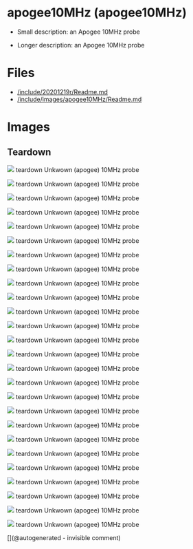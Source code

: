# apogee10MHz (apogee10MHz)

* Small description: an Apogee 10MHz probe

* Longer description: an Apogee 10MHz probe

# Files

* [/include/20201219r/Readme.md](/include/20201219r/Readme.md)
* [/include/images/apogee10MHz/Readme.md](/include/images/apogee10MHz/Readme.md)


# Images

## Teardown 

![](/include/images/apogee10MHz/20191207_173008.jpg)
teardown
Unkwown (apogee) 10MHz probe

![](/include/images/apogee10MHz/20191207_173030.jpg)
teardown
Unkwown (apogee) 10MHz probe

![](/include/images/apogee10MHz/P_20180831_211323.jpg)
teardown
Unkwown (apogee) 10MHz probe

![](/include/images/apogee10MHz/P_20180831_211404.jpg)
teardown
Unkwown (apogee) 10MHz probe

![](/include/images/apogee10MHz/P_20180831_211457.jpg)
teardown
Unkwown (apogee) 10MHz probe

![](/include/images/apogee10MHz/P_20180831_211529.jpg)
teardown
Unkwown (apogee) 10MHz probe

![](/include/images/apogee10MHz/P_20180831_211535.jpg)
teardown
Unkwown (apogee) 10MHz probe

![](/include/images/apogee10MHz/P_20180831_211605.jpg)
teardown
Unkwown (apogee) 10MHz probe

![](/include/images/apogee10MHz/P_20180831_211656.jpg)
teardown
Unkwown (apogee) 10MHz probe

![](/include/images/apogee10MHz/P_20180831_211705.jpg)
teardown
Unkwown (apogee) 10MHz probe

![](/include/images/apogee10MHz/P_20180831_211758.jpg)
teardown
Unkwown (apogee) 10MHz probe

![](/include/images/apogee10MHz/P_20180831_211832.jpg)
teardown
Unkwown (apogee) 10MHz probe

![](/include/images/apogee10MHz/P_20180831_211929.jpg)
teardown
Unkwown (apogee) 10MHz probe

![](/include/images/apogee10MHz/P_20181006_213300.jpg)
teardown
Unkwown (apogee) 10MHz probe

![](/include/images/apogee10MHz/P_20181006_215322.jpg)
teardown
Unkwown (apogee) 10MHz probe

![](/include/images/apogee10MHz/P_20181006_215957.jpg)
teardown
Unkwown (apogee) 10MHz probe

![](/include/images/apogee10MHz/P_20181006_220052.jpg)
teardown
Unkwown (apogee) 10MHz probe

![](/include/images/apogee10MHz/P_20181006_220449.jpg)
teardown
Unkwown (apogee) 10MHz probe

![](/include/images/apogee10MHz/Round2/P_20181006_213258.jpg)
teardown
Unkwown (apogee) 10MHz probe

![](/include/images/apogee10MHz/Round2/P_20181006_213300.jpg)
teardown
Unkwown (apogee) 10MHz probe

![](/include/images/apogee10MHz/Round2/P_20181006_215322.jpg)
teardown
Unkwown (apogee) 10MHz probe

![](/include/images/apogee10MHz/Round2/P_20181006_215957.jpg)
teardown
Unkwown (apogee) 10MHz probe

![](/include/images/apogee10MHz/Round2/P_20181006_220015.jpg)
teardown
Unkwown (apogee) 10MHz probe

![](/include/images/apogee10MHz/Round2/P_20181006_220052.jpg)
teardown
Unkwown (apogee) 10MHz probe

![](/include/images/apogee10MHz/Round2/P_20181006_220446.jpg)
teardown
Unkwown (apogee) 10MHz probe

![](/include/images/apogee10MHz/Round2/P_20181006_220449.jpg)
teardown
Unkwown (apogee) 10MHz probe





[](@autogenerated - invisible comment)